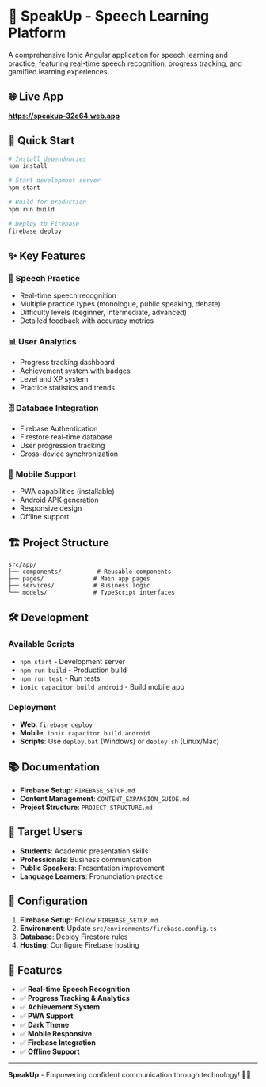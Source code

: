 # 🎯 SpeakUp - Speech Learning Platform

A comprehensive Ionic Angular application for speech learning and practice, featuring real-time speech recognition, progress tracking, and gamified learning experiences.

## 🌐 **Live App**
**https://speakup-32e64.web.app**

## 🚀 **Quick Start**

```bash
# Install dependencies
npm install

# Start development server
npm start

# Build for production
npm run build

# Deploy to Firebase
firebase deploy
```

## ✨ **Key Features**

### 🎤 **Speech Practice**
- Real-time speech recognition
- Multiple practice types (monologue, public speaking, debate)
- Difficulty levels (beginner, intermediate, advanced)
- Detailed feedback with accuracy metrics

### 📊 **User Analytics**
- Progress tracking dashboard
- Achievement system with badges
- Level and XP system
- Practice statistics and trends

### 🗄️ **Database Integration**
- Firebase Authentication
- Firestore real-time database
- User progression tracking
- Cross-device synchronization

### 📱 **Mobile Support**
- PWA capabilities (installable)
- Android APK generation
- Responsive design
- Offline support

## 🏗️ **Project Structure**

```
src/app/
├── components/          # Reusable components
├── pages/              # Main app pages
├── services/           # Business logic
└── models/             # TypeScript interfaces
```

## 🛠️ **Development**

### **Available Scripts**
- `npm start` - Development server
- `npm run build` - Production build
- `npm run test` - Run tests
- `ionic capacitor build android` - Build mobile app

### **Deployment**
- **Web**: `firebase deploy`
- **Mobile**: `ionic capacitor build android`
- **Scripts**: Use `deploy.bat` (Windows) or `deploy.sh` (Linux/Mac)

## 📚 **Documentation**

- **Firebase Setup**: `FIREBASE_SETUP.md`
- **Content Management**: `CONTENT_EXPANSION_GUIDE.md`
- **Project Structure**: `PROJECT_STRUCTURE.md`

## 🎯 **Target Users**

- **Students**: Academic presentation skills
- **Professionals**: Business communication
- **Public Speakers**: Presentation improvement
- **Language Learners**: Pronunciation practice

## 🔧 **Configuration**

1. **Firebase Setup**: Follow `FIREBASE_SETUP.md`
2. **Environment**: Update `src/environments/firebase.config.ts`
3. **Database**: Deploy Firestore rules
4. **Hosting**: Configure Firebase hosting

## 🚀 **Features**

- ✅ **Real-time Speech Recognition**
- ✅ **Progress Tracking & Analytics**
- ✅ **Achievement System**
- ✅ **PWA Support**
- ✅ **Dark Theme**
- ✅ **Mobile Responsive**
- ✅ **Firebase Integration**
- ✅ **Offline Support**

---

**SpeakUp** - Empowering confident communication through technology! 🎯✨